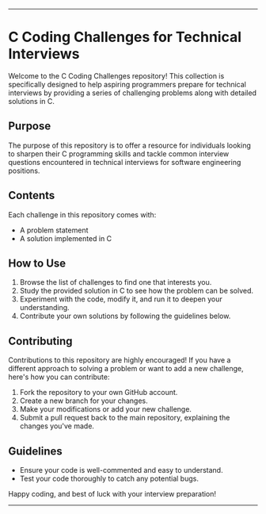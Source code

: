 
---

# C Coding Challenges for Technical Interviews

Welcome to the C Coding Challenges repository! This collection is specifically designed to help aspiring programmers prepare for technical interviews by providing a series of challenging problems along with detailed solutions in C.

## Purpose
The purpose of this repository is to offer a resource for individuals looking to sharpen their C programming skills and tackle common interview questions encountered in technical interviews for software engineering positions.

## Contents
Each challenge in this repository comes with:
- A problem statement
- A solution implemented in C

## How to Use
1. Browse the list of challenges to find one that interests you.
2. Study the provided solution in C to see how the problem can be solved.
3. Experiment with the code, modify it, and run it to deepen your understanding.
4. Contribute your own solutions by following the guidelines below.

## Contributing
Contributions to this repository are highly encouraged! If you have a different approach to solving a problem or want to add a new challenge, here's how you can contribute:
1. Fork the repository to your own GitHub account.
2. Create a new branch for your changes.
3. Make your modifications or add your new challenge.
4. Submit a pull request back to the main repository, explaining the changes you've made.

## Guidelines
- Ensure your code is well-commented and easy to understand.
- Test your code thoroughly to catch any potential bugs.


Happy coding, and best of luck with your interview preparation!

---
